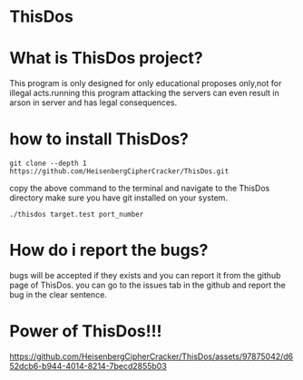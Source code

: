 # ThisDos


# What is ThisDos project?
This program is only designed for only educational proposes only,not for illegal acts.running this program attacking the servers can even result in arson in server and has legal consequences.

# how to install ThisDos?
```
git clone --depth 1 https://github.com/HeisenbergCipherCracker/ThisDos.git
```
copy the above command to the terminal and navigate to the ThisDos directory
make sure you have git installed on your system.










```
./thisdos target.test port_number
```


# How do i report the bugs?
bugs will be accepted if they exists and you can report it from the github page of ThisDos. you can go to the issues tab in the github and report the bug in the clear sentence.

# Power of ThisDos!!!

https://github.com/HeisenbergCipherCracker/ThisDos/assets/97875042/d652dcb6-b944-4014-8214-7becd2855b03


